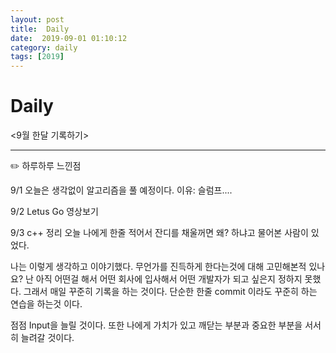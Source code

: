 ```yaml
---
layout: post
title:  Daily
date:  2019-09-01 01:10:12
category: daily
tags: [2019]
---
```


# Daily

<9월 한달 기록하기>

------

✏️ 하루하루 느낀점

9/1 오늘은 생각없이 알고리즘을 풀 예정이다.
이유: 슬럼프....

9/2 Letus Go 영상보기

9/3 c++ 정리
오늘 나에게 한줄 적어서 잔디를 채울꺼면 왜? 하냐고 물어본 사람이 있었다.

나는 이렇게 생각하고 이야기했다. 무언가를 진득하게 한다는것에 대해 고민해본적 있나요? 
난 아직 어떤걸 해서 어떤 회사에 입사해서 어떤 개발자가 되고 싶은지 정하지 못했다. 그래서 매일 꾸준히 기록을 하는 것이다.
단순한 한줄 commit 이라도 꾸준히 하는 연습을 하는것 이다.

점점 Input을 늘릴 것이다. 또한 나에게 가치가 있고 깨닫는 부분과 중요한 부분을 서서히 늘려갈 것이다. 


